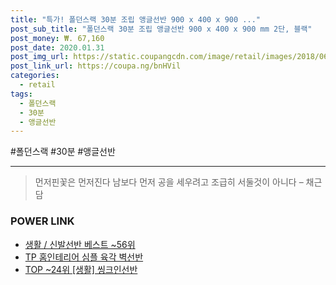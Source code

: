 ```yaml
--- 
title: "특가! 폴던스랙 30분 조립 앵글선반 900 x 400 x 900 ..." 
post_sub_title: "폴던스랙 30분 조립 앵글선반 900 x 400 x 900 mm 2단, 블랙" 
post_money: ₩. 67,160 
post_date: 2020.01.31 
post_img_url: https://static.coupangcdn.com/image/retail/images/2018/06/27/17/9/892205ec-019b-4c68-b853-f83b43501c20.jpg 
post_link_url: https://coupa.ng/bnHVil 
categories: 
  - retail 
tags: 
  - 폴던스랙 
  - 30분 
  - 앵글선반 
--- 
```

  #폴던스랙 #30분 #앵글선반 
<hr> 

> 먼저핀꽃은 먼저진다  남보다 먼저 공을 세우려고 조급히 서둘것이 아니다 – 채근담 


### POWER LINK

* <a href="https://blog.naver.com/santokki14/221777250691" target="_blank">생활 / 신발선반 베스트 ~56위</a>
* <a href="https://blog.naver.com/sakai111/221784430342" target="_blank">TP 홈인테리어 심플 육각 벽선반</a>
* <a href="https://blog.naver.com/an0733/221789734207" target="_blank"> TOP ~24위 [생활] 씽크인선반</a>
